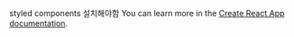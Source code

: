 styled components 설치해야함
You can learn more in the [Create React App documentation](https://facebook.github.io/create-react-app/docs/getting-started).

